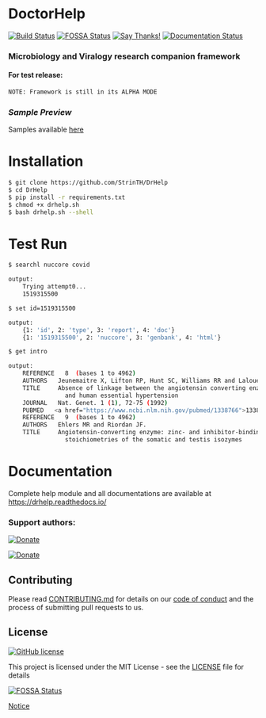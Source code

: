 # DoctorHelp
[![Build Status](https://travis-ci.com/0x0is1/glimmer.svg?branch=master)](https://travis-ci.com/0x0is1/glimmer)
[![FOSSA Status](https://app.fossa.com/api/projects/git%2Bgithub.com%2FStrinTH%2FBSFramework.svg?type=shield)](https://app.fossa.com/projects/git%2Bgithub.com%2FStrinTH%2FBSFramework?ref=badge_shield)
[![Say Thanks!](https://img.shields.io/badge/Say%20Thanks-!-1EAEDB.svg)](https://saythanks.io/to/0x0is1off@gmail.com)
[![Documentation Status](https://readthedocs.org/projects/drhelp/badge/?version=latest)](https://drhelp.readthedocs.io/en/latest/?badge=latest)

### Microbiology and Viralogy research companion framework

#### For test release:

```sh
NOTE: Framework is still in its ALPHA MODE
```

### ***Sample Preview***

Samples available [here](./assets/)

# Installation

```sh
$ git clone https://github.com/StrinTH/DrHelp
$ cd DrHelp
$ pip install -r requirements.txt
$ chmod +x drhelp.sh
$ bash drhelp.sh --shell
```

# Test Run


```sh
$ searchl nuccore covid

output: 
    Trying attempt0...
    1519315500

$ set id=1519315500

output:
    {1: 'id', 2: 'type', 3: 'report', 4: 'doc'}
    {1: '1519315500', 2: 'nuccore', 3: 'genbank', 4: 'html'}

$ get intro

output:
    REFERENCE   8  (bases 1 to 4962)
    AUTHORS   Jeunemaitre X, Lifton RP, Hunt SC, Williams RR and Lalouel JM.
    TITLE     Absence of linkage between the angiotensin converting enzyme locus
                and human essential hypertension
    JOURNAL   Nat. Genet. 1 (1), 72-75 (1992)
    PUBMED   <a href="https://www.ncbi.nlm.nih.gov/pubmed/1338766">1338766</a>
    REFERENCE   9  (bases 1 to 4962)
    AUTHORS   Ehlers MR and Riordan JF.
    TITLE     Angiotensin-converting enzyme: zinc- and inhibitor-binding
                stoichiometries of the somatic and testis isozymes
```


# Documentation
Complete help module and all documentations are available at https://drhelp.readthedocs.io/

### **Support authors**:

[![Donate](./assets/default-pink.png)](https://www.buymeacoffee.com/6dciIwk)

[![Donate](./assets/-460.png)](https://paypal.me/0x0is1?locale.x=en_GB)


## Contributing

Please read [CONTRIBUTING.md](CONTRIBUTING.md) for details on our [code of conduct](CODE_OF_CONDUCT.md) and the process of submitting pull requests to us.

## License 
[![GitHub license](https://img.shields.io/github/license/StrinTH/DrHelp)](https://github.com/StrinTH/DrHelp/blob/master/LICENSE)

This project is licensed under the MIT License - see the [LICENSE](LICENSE) file for details


[![FOSSA Status](https://app.fossa.io/api/projects/git%2Bgithub.com%2FStrinTH%2FBSFramework.svg?type=large)](https://app.fossa.io/projects/git%2Bgithub.com%2FStrinTH%2FBSFramework?ref=badge_large)

<a href="NOTICE.md">Notice</a>
